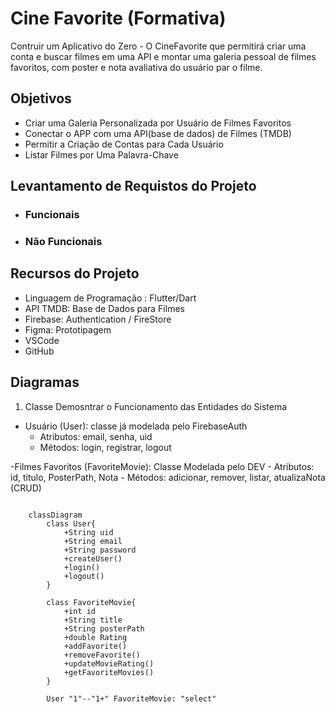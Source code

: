 # Cine Favorite (Formativa)
Contruir um Aplicativo do Zero - O CineFavorite que permitirá criar uma conta e buscar filmes em uma API e montar uma galeria pessoal de filmes favoritos, com poster e nota avaliativa do usuário par o filme.

## Objetivos
- Criar uma Galeria Personalizada por Usuário de Filmes Favoritos
- Conectar o APP com uma API(base de dados) de Filmes (TMDB)
- Permitir a Criação de Contas para Cada Usuário
- Listar Filmes por Uma Palavra-Chave

## Levantamento de Requistos do Projeto
- ### Funcionais

- ### Não Funcionais

## Recursos do Projeto
- Linguagem de Programação : Flutter/Dart
- API TMDB: Base de Dados para Filmes
- Firebase: Authentication / FireStore
- Figma: Prototipagem 
- VSCode
- GitHub

## Diagramas
1. Classe
Demosntrar o Funcionamento das Entidades do Sistema

- Usuário (User): classe já modelada pelo FirebaseAuth
    - Atributos: email, senha, uid
    - Métodos: login, registrar, logout

-Filmes Favoritos (FavoriteMovie): Classe Modelada pelo DEV
    - Atributos: id, título, PosterPath, Nota
    - Métodos: adicionar, remover, listar, atualizaNota (CRUD)

```mermaid
    
    classDiagram
        class User{
            +String uid
            +String email
            +String password
            +createUser()
            +login()
            +logout()
        }

        class FavoriteMovie{
            +int id
            +String title
            +String posterPath
            +double Rating
            +addFavorite()
            +removeFavorite()
            +updateMovieRating()
            +getFavoriteMovies()
        }

        User "1"--"1+" FavoriteMovie: "select"
```